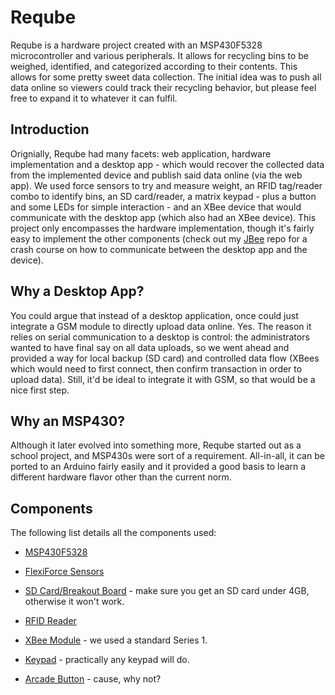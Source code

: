 Reqube
======

Reqube is a hardware project created with an MSP430F5328 microcontroller and various peripherals. It allows for recycling bins to be weighed, identified,  and categorized according to their contents. This allows for some pretty sweet data collection. The initial idea was to push all data online so viewers could track their recycling behavior, but please feel free to expand it to whatever it can fulfil. 

Introduction
------------

Orignially, Reqube had many facets: web application, hardware implementation and a desktop app - which would recover the collected data from the implemented device and publish said data online (via the web app). We used force sensors to try and measure weight, an RFID tag/reader combo to identify bins, an SD card/reader, a matrix keypad - plus a button and some LEDs for simple interaction - and an XBee device that would communicate with the desktop app (which also had an XBee device).  This project only encompasses the hardware implementation, though it's fairly easy to implement the other components (check out my [JBee][1] repo for a crash course on how to communicate between the desktop app and the device). 

Why a Desktop App?
------------------

You could argue that instead of a desktop application, once could just integrate a GSM module to directly upload data online. Yes. The reason it relies on serial communication to a desktop is control: the administrators wanted to have final say on all data uploads, so we went ahead and provided a way for local backup (SD card) and controlled data flow (XBees which would need to first connect, then confirm transaction in order to upload data). Still, it'd be ideal to integrate it with GSM, so that would be a nice first step.



Why an MSP430?
--------------

Although it later evolved into something more, Reqube started out as a school project, and MSP430s were sort of a requirement. All-in-all, it can be ported to an Arduino fairly easily and it provided a good basis to learn a different hardware flavor other than the current norm.

Components
----------

The following list details all the components used:

- [MSP430F5328][2]

- [FlexiForce Sensors][3]

- [SD Card/Breakout Board][4] - make sure you get an SD card under 4GB, otherwise it won't work.

- [RFID Reader][5]

- [XBee Module][6] - we used a standard Series 1.

- [Keypad][7] - practically any keypad will do.

- [Arcade Button][8] - cause, why not?







[1]:https://github.com/yoaquim/JBeeCommunicator
[2]:http://www.ti.com/product/msp430f5328
[3]:http://www.tekscan.com/flexible-force-sensors
[4]:https://www.sparkfun.com/products/11403
[5]:https://www.sparkfun.com/products/11827
[6]:https://www.adafruit.com/products/128
[7]:https://www.adafruit.com/products/419
[8]:https://www.sparkfun.com/products/9341


